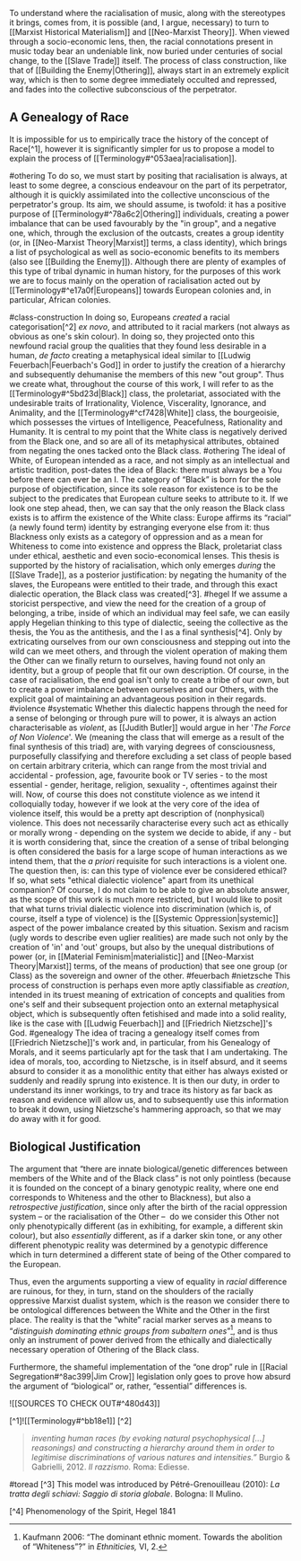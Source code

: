 To understand where the racialisation of music, along with the stereotypes it brings, comes from, it is possible (and, I argue, necessary) to turn to [[Marxist Historical Materialism]] and [[Neo-Marxist Theory]]. When viewed through a socio-economic lens, then, the racial connotations present in music today bear an undeniable link, now buried under centuries of social change, to the [[Slave Trade]] itself. The process of class construction, like that of [[Building the Enemy|Othering]], always start in an extremely explicit way, which is then to some degree immediately occulted and repressed, and fades into the collective subconscious of the perpetrator.

## A Genealogy of Race

It is impossible for us to empirically trace the history of the concept of Race[^1], however it is significantly simpler for us to propose a model to explain the process of [[Terminology#^053aea|racialisation]]. 

#othering
To do so, we must start by positing that racialisation is always, at least to some degree, a conscious endeavour on the part of its perpetrator, although it is quickly assimilated into the collective unconscious of the perpetrator's group. Its aim, we should assume, is twofold: it has a positive purpose of [[Terminology#^78a6c2|Othering]] individuals, creating a power imbalance that can be used favourably by the "in group", and a negative one, which, through the exclusion of the outcasts, creates a group identity (or, in [[Neo-Marxist Theory|Marxist]] terms, a class identity), which brings a list of psychological as well as socio-economic benefits to its members (also see [[Building the Enemy]]).
Although there are plenty of examples of this type of tribal dynamic in human history, for the purposes of this work we are to focus mainly on the operation of racialisation acted out by [[Terminology#^e17a0f|Europeans]] towards European colonies and, in particular, African colonies. 

#class-construction
In doing so, Europeans _created_ a racial categorisation[^2] _ex novo_, and attributed to it racial markers (not always as obvious as one's skin colour). In doing so, they projected onto this newfound racial group the qualities that they found less desirable in a human, _de facto_ creating a metaphysical ideal similar to [[Ludwig Feuerbach|Feuerbach's God]] in order to justify the creation of a hierarchy and subsequently dehumanise the members of this new "out group". Thus we create what, throughout the course of this work, I will refer to as the [[Terminology#^5bd23d|Black]] class, the proletariat, associated with the undesirable traits of Irrationality, Violence, Viscerality, Ignorance, and Animality, and the [[Terminology#^cf7428|White]] class, the bourgeoisie, which possesses the virtues of Intelligence, Peacefulness, Rationality and Humanity. It is central to my point that the White class is negatively derived from the Black one, and so are all of its metaphysical attributes, obtained from negating the ones tacked onto the Black class. 
#othering 
The ideal of White, of European intended as a race, and not simply as an intellectual and artistic tradition, post-dates the idea of Black: there must always be a You before there can ever be an I. The category of “Black” is born for the sole purpose of objectification, since its sole reason for existence is to be the subject to the predicates that European culture seeks to attribute to it. If we look one step ahead, then, we can say that the only reason the Black class exists is to affirm the existence of the White class: Europe affirms its “racial” (a newly found term) identity by estranging everyone else from it: thus Blackness only exists as a category of oppression and as a mean for Whiteness to come into existence and oppress the Black, proletariat class under ethical, aesthetic and even socio-economical lenses. This thesis is supported by the history of racialisation, which only emerges _during_ the [[Slave Trade]], as a posterior justification: by negating the humanity of the slaves, the Europeans were entitled to their trade, and through this exact dialectic operation, the Black class was created[^3].
#hegel
If we assume a storicist perspective, and view the need for the creation of a group of belonging, a tribe, inside of which an individual may feel safe, we can easily apply Hegelian thinking to this type of dialectic, seeing the collective as the thesis, the You as the antithesis, and the I as a final synthesis[^4]. Only by extricating ourselves from our own consciousness and stepping out into the wild can we meet others, and through the violent operation of making them the Other can we finally return to ourselves, having found not only an identity, but a group of people that fit our own description. Of course, in the case of racialisation, the end goal isn't only to create a tribe of our own, but to create a power imbalance between ourselves and our Others, with the explicit goal of maintaining an advantageous position in their regards. 
#violence #systematic 
Whether this dialectic happens through the need for a sense of belonging or through pure will to power, it is always an action characterisable as _violent_, as [[Judith Butler]] would argue in her '_The Force of Non Violence_'. We (meaning the class that will emerge as a result of the final synthesis of this triad) are, with varying degrees of consciousness, purposefully classifying and therefore excluding a set class of people based on certain arbitrary criteria, which can range from the most trivial and accidental - profession, age, favourite book or TV series - to the most essential - gender, heritage, religion, sexuality -, oftentimes against their will. Now, of course this does not constitute violence as we intend it colloquially today, however if we look at the very core of the idea of violence itself, this would be a pretty apt description of (nonphysical) violence. This does not necessarily characterise every such act as ethically or morally wrong - depending on the system we decide to abide, if any - but it is worth considering that, since the creation of a sense of tribal belonging is often considered the basis for a large scope of human interactions as we intend them, that the _a priori_ requisite for such interactions is a violent one. The question then, is: can this type of violence ever be considered ethical? If so, what sets "ethical dialectic violence" apart from its unethical companion? Of course, I do not claim to be able to give an absolute answer, as the scope of this work is much more restricted, but I would like to posit that what turns trivial dialectic violence into discrimination (which is, of course, itself a type of violence) is the [[Systemic Oppression|systemic]] aspect of the power imbalance created by this situation. Sexism and racism (ugly words to describe even uglier realities) are made such not only by the creation of 'in' and 'out' groups, but also by the unequal distributions of power (or, in [[Material Feminism|materialistic]] and [[Neo-Marxist Theory|Marxist]] terms, of the means of production) that see one group (or Class) as the sovereign and owner of the other.
#feuerbach #nietzsche
This process of construction is perhaps even more aptly classifiable as _creation_, intended in its truest meaning of extrication of concepts and qualities from one's self and their subsequent projection onto an external metaphysical object, which is subsequently often fetishised and made into a solid reality, like is the case with [[Ludwig Feuerbach]] and [[Friedrich Nietzsche]]'s God. 
#genealogy
The idea of tracing a genealogy itself comes from [[Friedrich Nietzsche]]'s work and, in particular, from his Genealogy of Morals, and it seems particularly apt for the task that I am undertaking. The idea of morals, too, according to Nietzsche, is in itself absurd, and it seems absurd to consider it as a monolithic entity that either has always existed or suddenly and readily sprung into existence. It is then our duty, in order to understand its inner workings, to try and trace its history as far back as reason and evidence will allow us, and to subsequently use this information to break it down, using Nietzsche's hammering approach, so that we may do away with it for good.

## Biological Justification

The argument that “there are innate biological/genetic differences between members of the White and of the Black class” is not only pointless (because it is founded on the concept of a binary genotypic reality, where one end corresponds to Whiteness and the other to Blackness), but also a _retrospective justification_, since only after the birth of the racial oppression system – or the racialisation of the Other –  do we consider this Other not only phenotypically different (as in exhibiting, for example, a different skin colour), but also _essentially_ different, as if a darker skin tone, or any other different phenotypic reality was determined by a genotypic difference which in turn determined a different state of being of the Other compared to the European. 

Thus, even the arguments supporting a view of equality in _racial_ difference are ruinous, for they, in turn, stand on the shoulders of the racially oppressive Marxist dualist system, which is the reason we consider there to be ontological differences between the White and the Other in the first place. The reality is that the “white” racial marker serves as a means to “_distinguish dominating ethnic groups from subaltern ones_”[^5], and is thus only an instrument of power derived from the ethically and dialectically necessary operation of Othering of the Black class. 

Furthermore, the shameful implementation of the “one drop” rule in [[Racial Segregation#^8ac399|Jim Crow]] legislation only goes to prove how absurd the argument of “biological” or, rather, “essential” differences is. 

![[SOURCES TO CHECK OUT#^480d43]]

[^1]![[Terminology#^bb18e1]]
[^2] 
>_inventing human races (by evoking natural psychophysical [...] reasonings) and constructing a hierarchy around them in order to legitimise discriminations of various natures and intensities.”_
>Burgio & Gabrielli, 2012. _Il razzismo._ Roma: Ediesse.

#toread
[^3] This model was introduced by Pétré-Grenouilleau (2010): _La tratta degli schiavi: Saggio di storia globale_. Bologna: Il Mulino.

[^4] Phenomenology of the Spirit, Hegel 1841

[^5]: Kaufmann 2006: “The dominant ethnic moment. Towards the abolition of “Whiteness”?” in _Ethniticies,_ VI, 2.
